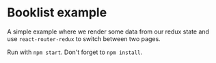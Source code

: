 # Booklist example

A simple example where we render some data from our redux state and  
use `react-router-redux` to switch between two pages.

Run with `npm start`. Don't forget to `npm install`.
